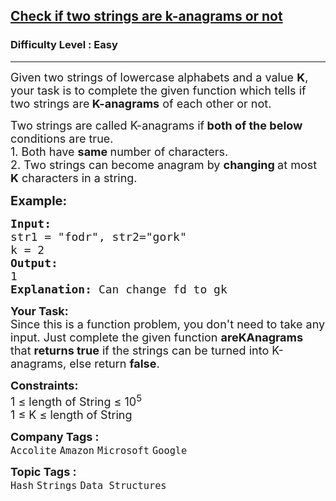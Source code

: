 <h2><a href="https://practice.geeksforgeeks.org/problems/check-if-two-strings-are-k-anagrams-or-not/1">Check if two strings are k-anagrams or not</a></h2><h3>Difficulty Level : Easy</h3><hr><div class="problems_problem_content__Xm_eO"><p><span style="font-size:18px">Given two strings of lowercase alphabets and a value <strong>K</strong>, your task is to complete the given function which tells if&nbsp; two strings are<strong> K-anagrams</strong> of each other or not.</span></p>

<p><span style="font-size:18px">Two strings are called K-anagrams if<strong> both of the below </strong>conditions are true.<br>
1. Both have <strong>same </strong>number of characters.<br>
2. Two strings can become anagram by <strong>changing </strong>at most <strong>K</strong> characters in a string.</span></p>

<p><span style="font-size:20px"><strong>Example:</strong></span></p>

<pre><span style="font-size:18px"><strong>Input:</strong>
str1 = "fodr</span><span style="font-size:18px">", str2="gork"
k = 2</span>
<span style="font-size:18px"><strong>Output:</strong>
1</span>
<span style="font-size:18px"><strong>Explanation: </strong>Can change fd to gk</span></pre>

<p><strong><span style="font-size:18px">Your Task:</span></strong><br>
<span style="font-size:18px">Since this is a function problem, you don't need to take any input. Just complete the given function <strong>areKAnagrams </strong>that <strong>returns true</strong> if the strings can be turned into K-anagrams, else return <strong>false</strong>.</span></p>

<p><span style="font-size:18px"><strong>Constraints:</strong><br>
1 ≤ length of String ≤ 10<sup>5</sup><br>
1 ≤ K ≤ length of String</span></p>
</div><p><span style=font-size:18px><strong>Company Tags : </strong><br><code>Accolite</code>&nbsp;<code>Amazon</code>&nbsp;<code>Microsoft</code>&nbsp;<code>Google</code>&nbsp;<br><p><span style=font-size:18px><strong>Topic Tags : </strong><br><code>Hash</code>&nbsp;<code>Strings</code>&nbsp;<code>Data Structures</code>&nbsp;